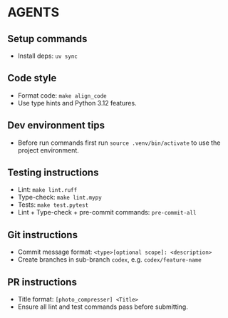 # AGENTS

## Setup commands
- Install deps: `uv sync`

## Code style
- Format code: `make align_code`
- Use type hints and Python 3.12 features.

## Dev environment tips
- Before run commands first run `source .venv/bin/activate` to use the project environment.

## Testing instructions
- Lint: `make lint.ruff`
- Type-check: `make lint.mypy`
- Tests: `make test.pytest`
- Lint + Type-check + pre-commit commands: `pre-commit-all`

## Git instructions
- Commit message format: `<type>[optional scope]: <description>`
- Create branches in sub-branch `codex`, e.g. `codex/feature-name`

## PR instructions
- Title format: `[photo_compresser] <Title>`
- Ensure all lint and test commands pass before submitting.
